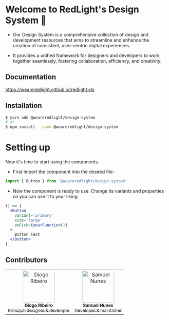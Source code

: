 # Welcome to RedLight's Design System 🚀

- Our Design System is a comprehensive collection of design and development resources that aims to streamline and enhance the creation of consistent, user-centric digital experiences.

- It provides a unified framework for designers and developers to work together seamlessly, fostering collaboration, efficiency, and creativity.

## Documentation

https://weareredlight.github.io/redlight-ds

## Installation

```sh
$ yarn add @weareredlight/design-system
# or
$ npm install --save @weareredlight/design-system
```

# Setting up

Now it's time to start using the components.

- First import the component into the desired file:

```jsx
import { Button } from '@weareredlight/design-system'
```

- Now the component is ready to use. Change its variants and properties so you can use it to your liking.

```jsx
() => {
  <Button
    variant='primary'
    size='large'
    onCick={yourFunction()}
  >
    Button Text
  </Button>
}
```

## Contributors

<!-- ALL-CONTRIBUTORS-LIST:START - Do not remove or modify this section -->
<!-- prettier-ignore-start -->
<!-- markdownlint-disable -->
<table>
  <tr>
    <td style="text-align: center">
      <a href="https://github.com/dbgfribeiro">
        <img src="https://avatars.githubusercontent.com/u/44748017?v=4" width="100px;" alt="Diogo Ribeiro"/>
        <br />
        <sub><b>Diogo Ribeiro</b></sub>
        <br />
        <sub>Principal designer & developer</sub>
      </a>
    </td>
    <td style="text-align: center">
      <a href="https://github.com/samuthekid">
        <img src="https://avatars.githubusercontent.com/u/6068533?v=4" width="100px;" alt="Samuel Nunes"/>
        <br />
        <sub><b>Samuel Nunes</b></sub>
        <br />
        <sub>Developer & maintainer</sub>
      </a>
    </td>
  </tr>
</table>

<!-- markdownlint-enable -->
<!-- prettier-ignore-end -->

<!-- ALL-CONTRIBUTORS-LIST:END -->